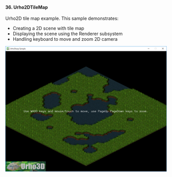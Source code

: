 #### 36. Urho2DTileMap

Urho2D tile map example.
This sample demonstrates:
- Creating a 2D scene with tile map
- Displaying the scene using the Renderer subsystem
- Handling keyboard to move and zoom 2D camera

![Screenshot](Screenshot.png)